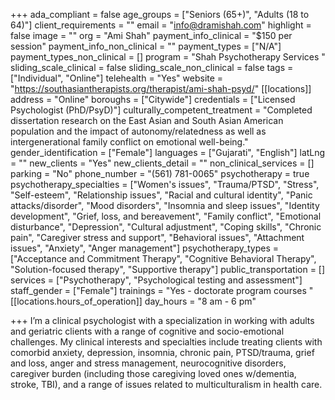 +++
ada_compliant = false
age_groups = ["Seniors (65+)", "Adults (18 to 64)"]
client_requirements = ""
email = "info@dramishah.com"
highlight = false
image = ""
org = "Ami Shah"
payment_info_clinical = "$150 per session"
payment_info_non_clinical = ""
payment_types = ["N/A"]
payment_types_non_clinical = []
program = "Shah Psychotherapy Services "
sliding_scale_clinical = false
sliding_scale_non_clinical = false
tags = ["Individual", "Online"]
telehealth = "Yes"
website = "https://southasiantherapists.org/therapist/ami-shah-psyd/"
[[locations]]
address = "Online"
boroughs = ["Citywide"]
credentials = ["Licensed Psychologist (PhD/PsyD)"]
culturally_competent_treatment = "Completed dissertation research on the East Asian and South Asian American population and the impact of autonomy/relatedness as well as intergenerational family conflict on emotional well-being."
gender_identification = ["Female"]
languages = ["Gujarati", "English"]
latLng = ""
new_clients = "Yes"
new_clients_detail = ""
non_clinical_services = []
parking = "No"
phone_number = "‪(561) 781-0065"
psychotherapy = true
psychotherapy_specialties = ["Women's issues", "Trauma/PTSD", "Stress", "Self-esteem", "Relationship issues", "Racial and cultural identity", "Panic attacks/disorder", "Mood disorders", "Insomnia and sleep issues", "Identity development", "Grief, loss, and bereavement", "Family conflict", "Emotional disturbance", "Depression", "Cultural adjustment", "Coping skills", "Chronic pain", "Caregiver stress and support", "Behavioral issues", "Attachment issues", "Anxiety", "Anger management"]
psychotherapy_types = ["Acceptance and Commitment Therapy", "Cognitive Behavioral Therapy", "Solution-focused therapy", "Supportive therapy"]
public_transportation = []
services = ["Psychotherapy", "Psychological testing and assessment"]
staff_gender = ["Female"]
trainings = "Yes - doctorate program courses "
[[locations.hours_of_operation]]
day_hours = "8 am - 6 pm"

+++
I’m a clinical psychologist with a specialization in working with adults and geriatric clients with a range of cognitive and socio-emotional challenges. My clinical interests and specialties include treating clients with comorbid anxiety, depression, insomnia, chronic pain, PTSD/trauma, grief and loss, anger and stress management, neurocognitive disorders, caregiver burden (including those caregiving loved ones w/dementia, stroke, TBI), and a range of issues related to multiculturalism in health care.
